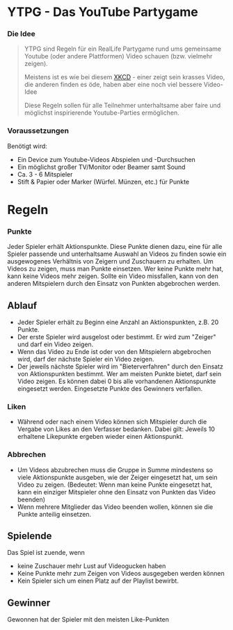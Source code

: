 # YTPG - Das YouTube Partygame

### Die Idee
> YTPG sind Regeln für ein RealLife Partygame rund ums gemeinsame Youtube (oder andere Plattformen) Video schauen (bzw. vielmehr zeigen).
> 
> Meistens ist es wie bei diesem [XKCD](https://xkcd.com/920/) - einer zeigt sein krasses Video, die anderen finden es öde, haben aber eine noch viel bessere Video-Idee
>
> Diese Regeln sollen für alle Teilnehmer unterhaltsame aber faire und möglichst inspirierende Youtube-Parties ermöglichen.

### Voraussetzungen
Benötigt wird:
- Ein Device zum Youtube-Videos Abspielen und -Durchsuchen
- Ein möglichst großer TV/Monitor oder Beamer samt Sound
- Ca. 3 - 6 Mitspieler
- Stift & Papier oder Marker (Würfel. Münzen, etc.) für Punkte

# Regeln
### Punkte
Jeder Spieler erhält  Aktionspunkte. Diese Punkte dienen dazu, eine für alle Spieler passende und unterhaltsame Auswahl an Videos zu finden sowie ein ausgewogenes Verhältnis von Zeigern und Zuschauern zu erhalten. Um Videos zu zeigen, muss man Punkte einsetzen. Wer keine Punkte mehr hat, kann keine Videos mehr zeigen.
Sollte ein Video missfallen, kann von den anderen Mitspielern durch den Einsatz von Punkten abgebrochen werden.

## Ablauf
- Jeder Spieler erhält zu Beginn eine Anzahl an Aktionspunkten, z.B. 20 Punkte.
- Der erste Spieler wird ausgelost oder bestimmt. Er wird zum "Zeiger" und darf ein Video zeigen.
- Wenn das Video zu Ende ist oder von den Mitspielern abgebrochen wird, darf der nächste Spieler ein Video zeigen.
- Der jeweils nächste Spieler wird im "Bieterverfahren" durch den Einsatz von Aktionspunkten bestimmt. Wer am meisten Punkte bietet, darf sein Video zeigen. Es können dabei 0 bis alle vorhandenen Aktionspunkte eingesetzt werden. Eingesetzte Punkte des Gewinners verfallen.

### Liken
- Während oder nach einem Video können sich Mitspieler durch die Vergabe von Likes an den Verfasser bedanken. Dabei gilt: Jeweils 10 erhaltene Likepunkte ergeben wieder einen Aktionspunkt.

### Abbrechen
- Um Videos abzubrechen muss die Gruppe in Summe mindestens so viele Aktionspunkte ausgeben, wie der Zeiger eingesetzt hat, um sein Video zu zeigen. (Bedeutet: Wenn man keine Punkte eingesetzt hat, kann ein einziger Mitspieler ohne den Einsatz von Punkten das Video beenden)
- Wenn mehrere Mitglieder das Video beenden wollen, können sie die Punkte anteilig einsetzen.

## Spielende
Das Spiel ist zuende, wenn
- keine Zuschauer mehr Lust auf Videogucken haben
- Keine Punkte mehr zum Zeigen von Videos ausgegeben werden können
- Kein Spieler sich um einen Platz auf der Playlist bewirbt.

## Gewinner
Gewonnen hat der Spieler mit den meisten Like-Punkten


```
